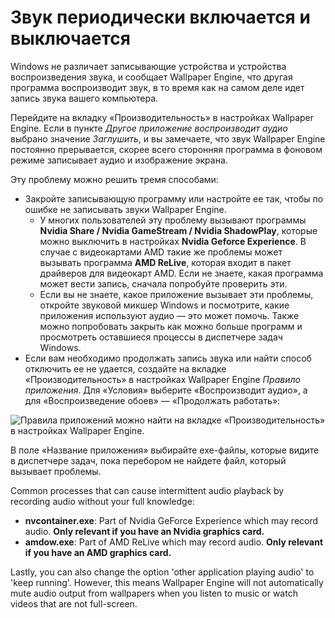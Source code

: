 # Звук периодически включается и выключается

Windows не различает записывающие устройства и устройства воспроизведения звука, и сообщает Wallpaper Engine, что другая программа воспроизводит звук, в то время как на самом деле идет запись звука вашего компьютера.

Перейдите на вкладку «Производительность» в настройках Wallpaper Engine. Если в пункте *Другое приложение воспроизводит аудио* выбрано значение *Заглушить*, и вы замечаете, что звук Wallpaper Engine постоянно прерывается, скорее всего сторонняя программа в фоновом режиме записывает аудио и изображение экрана.

Эту проблему можно решить тремя способами:

* Закройте записывающую программу или настройте ее так, чтобы по ошибке не записывать звуки Wallpaper Engine.
    * У многих пользователей эту проблему вызывают программы **Nvidia Share / Nvidia GameStream / Nvidia ShadowPlay**, которые можно выключить в настройках **Nvidia Geforce Experience**. В случае с видеокартами AMD такие же проблемы может вызывать программа **AMD ReLive**, которая входит в пакет драйверов для видеокарт AMD. Если не знаете, какая программа может вести запись, сначала попробуйте проверить эти.
    * Если вы не знаете, какое приложение вызывает эти проблемы, откройте звуковой микшер Windows и посмотрите, какие приложения используют аудио — это может помочь. Также можно попробовать закрыть как можно больше программ и просмотреть оставшиеся процессы в диспетчере задач Windows.
* Если вам необходимо продолжать запись звука или найти способ отключить ее не удается, создайте на вкладке «Производительность» в настройках Wallpaper Engine *Правило приложения*. Для «Условия» выберите «Воспроизводит аудио», а для «Воспроизведение обоев» — «Продолжать работать»:

![Правила приложений можно найти на вкладке «Производительность» в настройках Wallpaper Engine.](./applicationrule.png)

В поле «Название приложения» выбирайте exe-файлы, которые видите в диспетчере задач, пока перебором не найдете файл, который вызывает проблемы.

Common processes that can cause intermittent audio playback by recording audio without your full knowledge:

* **nvcontainer.exe**: Part of Nvidia GeForce Experience which may record audio. **Only relevant if you have an Nvidia graphics card.**
* **amdow.exe**: Part of AMD ReLive which may record audio. **Only relevant if you have an AMD graphics card.**

Lastly, you can also change the option 'other application playing audio' to 'keep running'. However, this means Wallpaper Engine will not automatically mute audio output from wallpapers when you listen to music or watch videos that are not full-screen.
